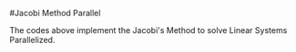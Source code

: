 #Jacobi Method Parallel

The codes above implement the Jacobi's Method to solve Linear Systems Parallelized.

